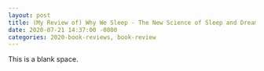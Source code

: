 ```yaml
---
layout: post
title: (My Review of) Why We Sleep - The New Science of Sleep and Dreams
date: 2020-07-21 14:37:00 -0000
categories: 2020-book-reviews, book-review
---
```

This is a blank space.

